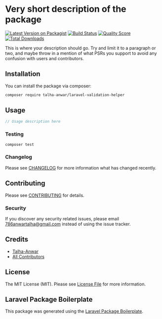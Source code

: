 # Very short description of the package

[![Latest Version on Packagist](https://img.shields.io/packagist/v/talha-anwar/laravel-validation-helper.svg?style=flat-square)](https://packagist.org/packages/talha-anwar/laravel-validation-helper)
[![Build Status](https://img.shields.io/travis/talha-anwar/laravel-validation-helper/master.svg?style=flat-square)](https://travis-ci.org/talha-anwar/laravel-validation-helper)
[![Quality Score](https://img.shields.io/scrutinizer/g/talha-anwar/laravel-validation-helper.svg?style=flat-square)](https://scrutinizer-ci.com/g/talha-anwar/laravel-validation-helper)
[![Total Downloads](https://img.shields.io/packagist/dt/talha-anwar/laravel-validation-helper.svg?style=flat-square)](https://packagist.org/packages/talha-anwar/laravel-validation-helper)

This is where your description should go. Try and limit it to a paragraph or two, and maybe throw in a mention of what PSRs you support to avoid any confusion with users and contributors.

## Installation

You can install the package via composer:

```bash
composer require talha-anwar/laravel-validation-helper
```

## Usage

``` php
// Usage description here
```

### Testing

``` bash
composer test
```

### Changelog

Please see [CHANGELOG](CHANGELOG.md) for more information what has changed recently.

## Contributing

Please see [CONTRIBUTING](CONTRIBUTING.md) for details.

### Security

If you discover any security related issues, please email 786anwartalha@gmail.com instead of using the issue tracker.

## Credits

- [Talha-Anwar](https://github.com/talha-anwar)
- [All Contributors](../../contributors)

## License

The MIT License (MIT). Please see [License File](LICENSE.md) for more information.

## Laravel Package Boilerplate

This package was generated using the [Laravel Package Boilerplate](https://laravelpackageboilerplate.com).